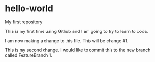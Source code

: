 # hello-world
My first repository

This is my first time using Github and I am going to try to learn to code.

I am now making a change to this file.  This will be change #1.

This is my second change.  I would like to commit this to the new branch called FeatureBranch 1.